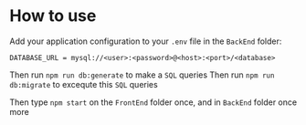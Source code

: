 # How to use
Add your application configuration to your `.env` file in the `BackEnd` folder:

```shell
DATABASE_URL = mysql://<user>:<password>@<host>:<port>/<database>
```

Then run `npm run db:generate` to make a `SQL` queries
Then run `npm run db:migrate` to excequte this `SQL` queries

Then type `npm start` on the `FrontEnd` folder once, and in `BackEnd` folder once more